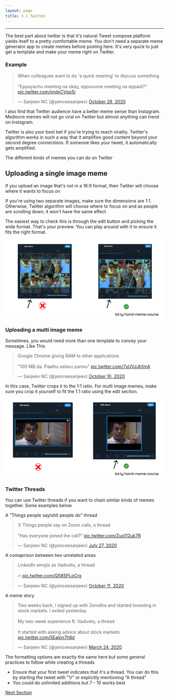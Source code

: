 ```yaml
---
layout: page
title: 3.1 Twitter
---
```

---

The best part about twitter is that it's natural Tweet compose platform yields itself to a pretty comfortable meme. You don't need a separate meme generator app to create memes before posting here. It's very quick to just get a template and make your meme right on Twitter.

### Example
<blockquote class="twitter-tweet"><p lang="en" dir="ltr">When colleagues want to do &#39;a quick meeting&#39; to discuss something <br><br>&quot;Eppoyachu meeting na okay, eppovume meeting na eppadi?&quot; <a href="https://t.co/imdxCVps5r">pic.twitter.com/imdxCVps5r</a></p>&mdash; Sanjeev NC (@yenceesanjeev) <a href="https://twitter.com/yenceesanjeev/status/1321394166081835008?ref_src=twsrc%5Etfw">October 28, 2020</a></blockquote> <script async src="https://platform.twitter.com/widgets.js" charset="utf-8"></script>


I also find that Twitter audience have a better meme sense than Instagram. Mediocre memes will not go viral on Twitter but almost anything can trend on Instagram.


Twitter is also your best bet if you're trying to reach virality. Twitter's algorithm works in such a way that it amplifies good content beyond your second degree connections. If someone likes your tweet, it automatically gets amplified.

The different kinds of memes you can do on Twitter

## Uploading a single image meme

 If you upload an image that's not in a 16:9 format, then Twtiter will choose where it wants to focus on

If you're using two separate images, make sure the dimensions are 1:1. Otherwise, Twitter algorithm will choose where to focus on and as people are scrolling down, it won't have the same effect

The easiest way to check this is through the edit button and picking the wide format. That's your preview.
You can play around with it to ensure it fits the right format.

![](/images/distribution/twitter/format.png)

### Uploading a multi image meme
Sometimes, you would need more than one template to convey your message. Like This

<blockquote class="twitter-tweet"><p lang="en" dir="ltr">Google Chrome giving RAM to other applications<br><br>&quot;100 MB da. Paathu selavu pannu&quot; <a href="https://t.co/7xUVJJb1mA">pic.twitter.com/7xUVJJb1mA</a></p>&mdash; Sanjeev NC (@yenceesanjeev) <a href="https://twitter.com/yenceesanjeev/status/1314770617950855169?ref_src=twsrc%5Etfw">October 10, 2020</a></blockquote> <script async src="https://platform.twitter.com/widgets.js" charset="utf-8"></script>

In this case, Twitter crops it to the 1:1 ratio. For mutli image memes, make sure you crop it yourself to fit the 1:1 ratio using the edit section.

![](/images/distribution/twitter/twitter-multi-image.png)

### Twitter Threads

You can use Twitter threads if you want to chain similar kinds of memes together. Some examples below

A "Things people say/shit people do" thread

<blockquote class="twitter-tweet"><p lang="en" dir="ltr">1/ Things people say on Zoom calls, a thread<br><br>“Has everyone joined the call?” <a href="https://t.co/Zuo112uk7R">pic.twitter.com/Zuo112uk7R</a></p>&mdash; Sanjeev NC (@yenceesanjeev) <a href="https://twitter.com/yenceesanjeev/status/1287762208974204932?ref_src=twsrc%5Etfw">July 27, 2020</a></blockquote> <script async src="https://platform.twitter.com/widgets.js" charset="utf-8"></script>

A comaprison between two unrelated areas

<blockquote class="twitter-tweet"><p lang="en" dir="ltr">LinkedIn emojis as Vadivelu, a thread<br><br>🔥 <a href="https://t.co/Q585PLoCrg">pic.twitter.com/Q585PLoCrg</a></p>&mdash; Sanjeev NC (@yenceesanjeev) <a href="https://twitter.com/yenceesanjeev/status/1315156447844421636?ref_src=twsrc%5Etfw">October 11, 2020</a></blockquote> <script async src="https://platform.twitter.com/widgets.js" charset="utf-8"></script>

A meme story

<blockquote class="twitter-tweet"><p lang="en" dir="ltr">Two weeks back, I signed up with Zerodha and started investing in stock markets. I exited yesterday. <br><br>My two-week experience ft. Vadivelu, a thread<br><br>It started with asking advice about stock markets <a href="https://t.co/5Ealon7h8d">pic.twitter.com/5Ealon7h8d</a></p>&mdash; Sanjeev NC (@yenceesanjeev) <a href="https://twitter.com/yenceesanjeev/status/1242530191714349056?ref_src=twsrc%5Etfw">March 24, 2020</a></blockquote> <script async src="https://platform.twitter.com/widgets.js" charset="utf-8"></script>

The formatting options are exactly the same here but some general practices to follow while creating a threads
- Ensure that your first tweet indicates that it's a thread. You can do this by starting the tweet with "1/" or explicitly mentioning "A thread"
- You could do unlimited additions but 7 - 10 works best





<a href = '/32-Instagram/' class ='nav-button'> Next Section </a>
